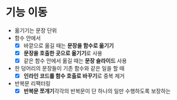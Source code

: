 # 기능 이동

- 옮기기는 문장 단위
- 함수 안에서
	- [x] 바깥으로 옮길 때는 **문장을 함수로 옮기기**
	- [x] **문장을 호출한 곳으로 옮기기**로 사용
	- [x] 같은 함수 안에서 옮길 때는 **문장 슬라이드** 사용
- 한 덩어리의 문장들이 기존 함수와 같은 일을 할 때
	- [x] **인라인 코드를 함수 호출로 바꾸기**로 중복 제거
 - 반복문 리팩터링
	 - [x] **반복문 쪼개기**각각의 반복문이 단 하나의 일만 수행하도록 보장하는 

<!--stackedit_data:
eyJoaXN0b3J5IjpbMTY2NzA5NDc2NiwzODYyOTY5MzQsLTEzNT
Q2ODgxNjMsLTE0ODAyNjYzODgsLTE4OTIwMTQ5MDNdfQ==
-->